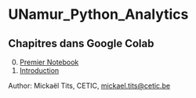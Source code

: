 # UNamur_Python_Analytics

## Chapitres dans Google Colab

0. [Premier Notebook](https://colab.research.google.com/github/titsitits/UNamur_Python_Analytics/blob/master/0_Premier_Notebook.ipynb)
1. [Introduction](https://colab.research.google.com/github/titsitits/UNamur_Python_Analytics/blob/master/1_Introduction.ipynb)

Author: Mickaël Tits, CETIC, mickael.tits@cetic.be

